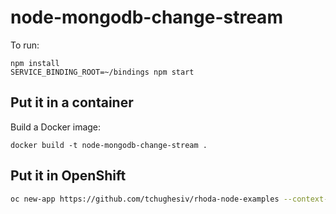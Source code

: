 # node-mongodb-change-stream

To run:

    npm install
    SERVICE_BINDING_ROOT=~/bindings npm start

## Put it in a container

Build a Docker image:

    docker build -t node-mongodb-change-stream .

## Put it in OpenShift

```bash
oc new-app https://github.com/tchughesiv/rhoda-node-examples --context-dir=node-mongodb-change-stream --name=node-mongodb-change-stream --strategy=docker
```
